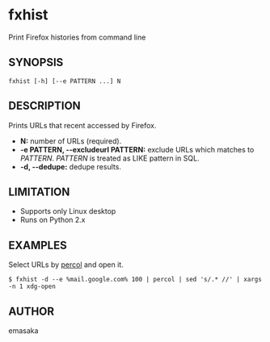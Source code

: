 # fxhist

Print Firefox histories from command line

## SYNOPSIS

    fxhist [-h] [--e PATTERN ...] N

## DESCRIPTION

Prints URLs that recent accessed by Firefox.

* __N:__ number of URLs (required).
* __-e PATTERN, --excludeurl PATTERN:__ exclude URLs which matches to _PATTERN_.
  _PATTERN_ is treated as LIKE pattern in SQL.
* __-d, --dedupe:__ dedupe results.

## LIMITATION

* Supports only Linux desktop
* Runs on Python 2.x

## EXAMPLES

Select URLs by [percol](https://github.com/mooz/percol) and open it.

    $ fxhist -d --e %mail.google.com% 100 | percol | sed 's/.* //' | xargs -n 1 xdg-open

## AUTHOR

emasaka
